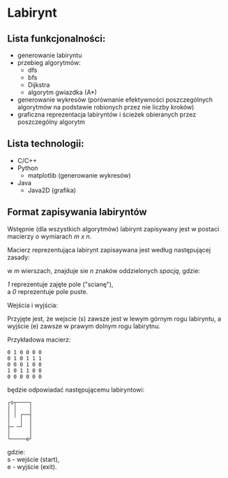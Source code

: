 # Labirynt

## Lista funkcjonalności:
- generowanie labiryntu 
- przebieg algorytmów:
    - dfs
    - bfs
    - Dijkstra
    - algorytm gwiazdka (A*)
- generowanie wykresów (porównanie efektywności poszczególnych algorytmów na podstawie robionych przez nie liczby kroków)
- graficzna reprezentacja labiryntów i ścieżek obieranych przez poszczególny algorytm

<!---algorytm gwiazdka (A*)-->

## Lista technologii:

- C/C++
- Python
    - matplotlib (generowanie wykresów)
- Java
    - Java2D (grafika)

## Format zapisywania labiryntów

Wstępnie (dla wszystkich algorytmów) labirynt zapisywany jest w postaci macierzy o wymiarach *m x n*.

Macierz reprezentująca labirynt zapisaywana jest według następującej zasady:

w *m* wierszach, znajduje sie *n* znaków oddzielonych *spacją*, gdzie:

*1* reprezentuje zajęte pole ("scianę"),\
a *0* reprezentuje pole puste.

Wejścia i wyjścia:

Przyjęte jest, że wejscie (s) zawsze jest w lewym górnym rogu labiryntu, a wyjście (e) zawsze w prawym dolnym rogu labirytnu.

Przykładowa macierz:

```
0 1 0 0 0 0
0 1 0 1 1 1
0 0 0 1 0 0
1 0 1 1 0 0
0 0 0 0 0 0
```

będzie odpowiadać następującemu labiryntowi:

```
┌s┬────┐ 
│ │    │
│ │ ┌──┤
│   │  │
├─ ─┘  │
│      │
└─────e┘ 
```

gdzie:\
s - wejście (start),\
e - wyjście (exit).